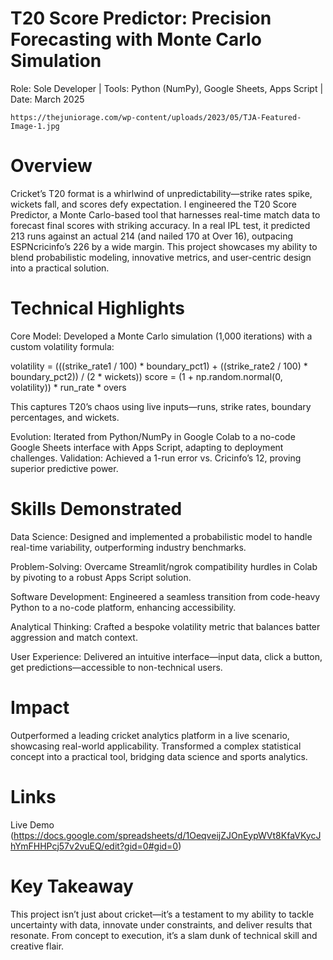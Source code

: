 # T20 Score Predictor: Precision Forecasting with Monte Carlo Simulation
Role: Sole Developer | Tools: Python (NumPy), Google Sheets, Apps Script | Date: March 2025

    https://thejuniorage.com/wp-content/uploads/2023/05/TJA-Featured-Image-1.jpg


# Overview

Cricket’s T20 format is a whirlwind of unpredictability—strike rates spike, wickets fall, and scores defy expectation. I engineered the T20 Score Predictor, a Monte Carlo-based tool that harnesses real-time match data to forecast final scores with striking accuracy. In a real IPL test, it predicted 213 runs against an actual 214 (and nailed 170 at Over 16), outpacing ESPNcricinfo’s 226 by a wide margin. This project showcases my ability to blend probabilistic modeling, innovative metrics, and user-centric design into a practical solution.

# Technical Highlights

  Core Model: Developed a Monte Carlo simulation (1,000 iterations) with a custom volatility formula:
  
  volatility = (((strike_rate1 / 100) * boundary_pct1) + ((strike_rate2 / 100) * boundary_pct2)) / (2 * wickets))
  score = (1 + np.random.normal(0, volatility)) * run_rate * overs
  
  This captures T20’s chaos using live inputs—runs, strike rates, boundary percentages, and wickets.
  
  Evolution: Iterated from Python/NumPy in Google Colab to a no-code Google Sheets interface with Apps Script, adapting to deployment challenges.
  Validation: Achieved a 1-run error vs. Cricinfo’s 12, proving superior predictive power.

# Skills Demonstrated

  Data Science: Designed and implemented a probabilistic model to handle real-time variability, outperforming industry benchmarks.
  
  Problem-Solving: Overcame Streamlit/ngrok compatibility hurdles in Colab by pivoting to a robust Apps Script solution.
  
  Software Development: Engineered a seamless transition from code-heavy Python to a no-code platform, enhancing accessibility.
  
  Analytical Thinking: Crafted a bespoke volatility metric that balances batter aggression and match context.
  
  User Experience: Delivered an intuitive interface—input data, click a button, get predictions—accessible to non-technical users.

# Impact

  Outperformed a leading cricket analytics platform in a live scenario, showcasing real-world applicability.
  Transformed a complex statistical concept into a practical tool, bridging data science and sports analytics.

# Links

   Live Demo (https://docs.google.com/spreadsheets/d/1OeqveijZJOnEypWVt8KfaVKycJhYmFHHPcj57v2vuEQ/edit?gid=0#gid=0)


# Key Takeaway

This project isn’t just about cricket—it’s a testament to my ability to tackle uncertainty with data, innovate under constraints, and deliver results that resonate. From concept to execution, it’s a slam dunk of technical skill and creative flair.


  
